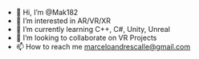 - 👋 Hi, I’m @Mak182
- 👀 I’m interested in AR/VR/XR
- 🌱 I’m currently learning C++, C#, Unity, Unreal
- 💞️ I’m looking to collaborate on VR Projects
- 📫 How to reach me marceloandrescalle@gmail.com 

<!---
Mak182/Mak182 is a ✨ special ✨ repository because its `README.md` (this file) appears on your GitHub profile.
You can click the Preview link to take a look at your changes.
--->
